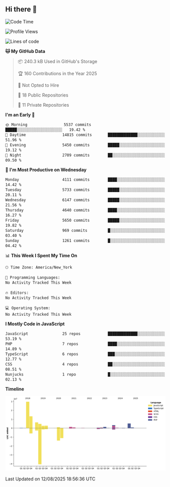 ## Hi there 👋

<!--START_SECTION:waka-->
![Code Time](http://img.shields.io/badge/Code%20Time-357%20hrs%205%20mins-blue)

![Profile Views](http://img.shields.io/badge/Profile%20Views-1-blue)

![Lines of code](https://img.shields.io/badge/From%20Hello%20World%20I%27ve%20Written-74.8%20million%20lines%20of%20code-blue)

**🐱 My GitHub Data** 

> 📦 240.3 kB Used in GitHub's Storage 
 > 
> 🏆 160 Contributions in the Year 2025
 > 
> 🚫 Not Opted to Hire
 > 
> 📜 18 Public Repositories 
 > 
> 🔑 11 Private Repositories 
 > 
**I'm an Early 🐤** 

```text
🌞 Morning                5537 commits        █████░░░░░░░░░░░░░░░░░░░░   19.42 % 
🌆 Daytime                14815 commits       █████████████░░░░░░░░░░░░   51.96 % 
🌃 Evening                5450 commits        █████░░░░░░░░░░░░░░░░░░░░   19.12 % 
🌙 Night                  2709 commits        ██░░░░░░░░░░░░░░░░░░░░░░░   09.50 % 
```
📅 **I'm Most Productive on Wednesday** 

```text
Monday                   4111 commits        ████░░░░░░░░░░░░░░░░░░░░░   14.42 % 
Tuesday                  5733 commits        █████░░░░░░░░░░░░░░░░░░░░   20.11 % 
Wednesday                6147 commits        █████░░░░░░░░░░░░░░░░░░░░   21.56 % 
Thursday                 4640 commits        ████░░░░░░░░░░░░░░░░░░░░░   16.27 % 
Friday                   5650 commits        █████░░░░░░░░░░░░░░░░░░░░   19.82 % 
Saturday                 969 commits         █░░░░░░░░░░░░░░░░░░░░░░░░   03.40 % 
Sunday                   1261 commits        █░░░░░░░░░░░░░░░░░░░░░░░░   04.42 % 
```


📊 **This Week I Spent My Time On** 

```text
🕑︎ Time Zone: America/New_York

💬 Programming Languages: 
No Activity Tracked This Week

🔥 Editors: 
No Activity Tracked This Week

💻 Operating System: 
No Activity Tracked This Week
```

**I Mostly Code in JavaScript** 

```text
JavaScript               25 repos            █████████████░░░░░░░░░░░░   53.19 % 
PHP                      7 repos             ████░░░░░░░░░░░░░░░░░░░░░   14.89 % 
TypeScript               6 repos             ███░░░░░░░░░░░░░░░░░░░░░░   12.77 % 
CSS                      4 repos             ██░░░░░░░░░░░░░░░░░░░░░░░   08.51 % 
Nunjucks                 1 repo              █░░░░░░░░░░░░░░░░░░░░░░░░   02.13 % 
```



**Timeline**

![Lines of Code chart](https://raw.githubusercontent.com/wilbertcaba/wilbertcaba/main/assets/bar_graph.png)


 Last Updated on 12/08/2025 18:56:36 UTC
<!--END_SECTION:waka-->

<!--
**wilbertcaba/wilbertcaba** is a ✨ _special_ ✨ repository because its `README.md` (this file) appears on your GitHub profile.

Here are some ideas to get you started:

- 🔭 I’m currently working on ...
- 🌱 I’m currently learning ...
- 👯 I’m looking to collaborate on ...
- 🤔 I’m looking for help with ...
- 💬 Ask me about ...
- 📫 How to reach me: ...
- 😄 Pronouns: ...
- ⚡ Fun fact: ...
-->

